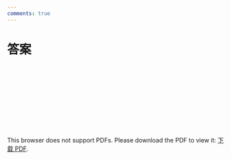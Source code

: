 ```yaml
---
comments: true
---
```

# 答案
<object data="https://eanyang7.github.io/Probability-and-Statistics/assets/1/answers.pdf" type="application/pdf" width="700px" height="700px">
    <embed src="https://eanyang7.github.io/Probability-and-Statistics/assets/1/answers.pdf">
        <p>This browser does not support PDFs. Please download the PDF to view it: <a href="https://eanyang7.github.io/Probability-and-Statistics/assets/1/answers.pdf">下载 PDF</a>.</p>
    </embed>
</object>

